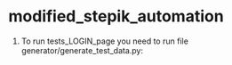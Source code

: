 # modified_stepik_automation

1. To run tests_LOGIN_page you need to run file generator/generate_test_data.py:
```bash